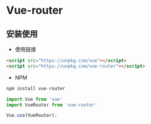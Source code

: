 # Vue-router

## 安装使用

- 使用链接

```html
<script src="https://unpkg.com/vue"></script>
<script src="https://unpkg.com/vue-router"></script>
```

- NPM

```js
npm install vue-router

import Vue from 'vue'
import VueRouter from 'vue-router'

Vue.use(VueRouter);
```

